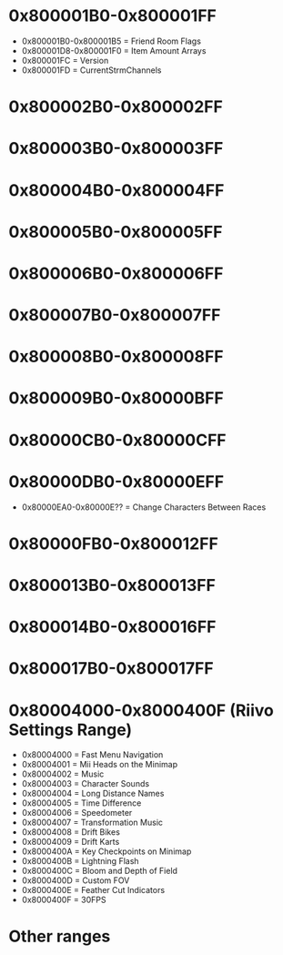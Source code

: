 # 0x800001B0-0x800001FF
- 0x800001B0-0x800001B5 = Friend Room Flags
- 0x800001D8-0x800001F0 = Item Amount Arrays
- 0x800001FC = Version
- 0x800001FD = CurrentStrmChannels

# 0x800002B0-0x800002FF

# 0x800003B0-0x800003FF

# 0x800004B0-0x800004FF

# 0x800005B0-0x800005FF

# 0x800006B0-0x800006FF

# 0x800007B0-0x800007FF

# 0x800008B0-0x800008FF

# 0x800009B0-0x80000BFF

# 0x80000CB0-0x80000CFF

# 0x80000DB0-0x80000EFF
- 0x80000EA0-0x80000E?? = Change Characters Between Races

# 0x80000FB0-0x800012FF

# 0x800013B0-0x800013FF

# 0x800014B0-0x800016FF

# 0x800017B0-0x800017FF

# 0x80004000-0x8000400F (Riivo Settings Range)
- 0x80004000 = Fast Menu Navigation
- 0x80004001 = Mii Heads on the Minimap
- 0x80004002 = Music
- 0x80004003 = Character Sounds
- 0x80004004 = Long Distance Names
- 0x80004005 = Time Difference
- 0x80004006 = Speedometer
- 0x80004007 = Transformation Music
- 0x80004008 = Drift Bikes
- 0x80004009 = Drift Karts
- 0x8000400A = Key Checkpoints on Minimap
- 0x8000400B = Lightning Flash
- 0x8000400C = Bloom and Depth of Field
- 0x8000400D = Custom FOV
- 0x8000400E = Feather Cut Indicators
- 0x8000400F = 30FPS

# Other ranges